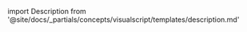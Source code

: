 import Description from '@site/docs/_partials/concepts/visualscript/templates/description.md'

<Description />
